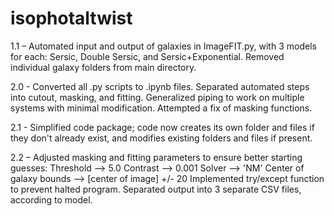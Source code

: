 # isophotaltwist

1.1 – Automated input and output of galaxies in ImageFIT.py, with 3 models for each: Sersic, Double Sersic, and Sersic+Exponential. Removed individual galaxy folders from main directory.

2.0 - Converted all .py scripts to .ipynb files. Separated automated steps into cutout, masking, and fitting. Generalized piping to work on multiple systems with minimal modification. Attempted a fix of masking functions.

2.1 - Simplified code package; code now creates its own folder and files if they don't already exist, and modifies existing folders and files if present.

2.2 – Adjusted masking and fitting parameters to ensure better starting guesses:
          Threshold –> 5.0
          Contrast –> 0.001
          Solver –> 'NM'
          Center of galaxy bounds –> [center of image] +/- 20
      Implemented try/except function to prevent halted program. Separated output into 3 separate CSV files, according to model.
